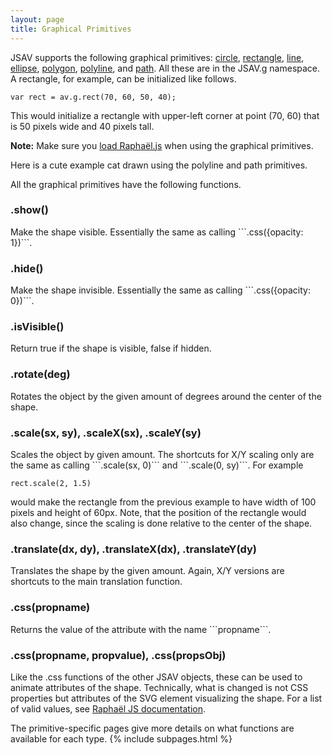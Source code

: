 ```yaml
---
layout: page
title: Graphical Primitives
---
```


JSAV supports the following graphical primitives: [circle](circle/), [rectangle](rectangle/), [line](lines/),
  [ellipse](ellipse/), [polygon](lines/), [polyline](lines/), and [path](path/). All these are in the JSAV.g namespace. A
  rectangle, for example, can be initialized like follows.

    var rect = av.g.rect(70, 60, 50, 40);

This would initialize a rectangle with upper-left corner at point (70, 60) that
  is 50 pixels wide and 40 pixels tall.

**Note:** Make sure you [load Rapha&euml;l.js](../getstarted/) when using the graphical primitives.

Here is a cute example cat drawn using the polyline and path primitives.

<div id="graphPrimExample" class="jsavexample"></div>
<script>
(function() {
  var jsav = new JSAV("graphPrimExample"),
      opts = { "stroke": "saddlebrown", "stroke-width": 5};
  // left ear
  jsav.g.polyline([[145, 43], [153, 12], [165, 30]], opts);
  // right ear
  jsav.g.polyline([[185, 30], [197, 12], [205, 43]], opts);
  // tail
  jsav.g.path("M175 200 A100 100 0 0 0 270 250", opts);
  // and finally, the body and head; first the large circle
  jsav.g.path("M150 100 A70 70 0 1 0 200 100 A40 40 0 1 0 150 100Z", opts);
  jsav.displayInit();
}());
</script>

All the graphical primitives have the following functions.

<h3 class="apimethod">.show()</h3>
Make the shape visible. Essentially the same as calling ```.css({opacity: 1})```.

<h3 class="apimethod">.hide()</h3>
Make the shape invisible. Essentially the same as calling ```.css({opacity: 0})```.

<h3 class="apimethod">.isVisible()</h3>
Return true if the shape is visible, false if hidden.

<h3 class="apimethod">.rotate(deg)</h3>
Rotates the object by the given amount of degrees around the center of the shape.

<h3 class="apimethod">.scale(sx, sy), .scaleX(sx), .scaleY(sy)</h3>
Scales the object by given amount. The shortcuts for X/Y scaling only
  are the same as calling ```.scale(sx, 0)``` and ```.scale(0, sy)```. For example

    rect.scale(2, 1.5)

would make the rectangle from the previous example to have width of 100 pixels and height of 60px. Note, that the position of the rectangle would also change, since the scaling is done relative to the center of the shape.

<h3 class="apimethod">.translate(dx, dy), .translateX(dx), .translateY(dy)</h3>
Translates the shape by the given amount. Again, X/Y versions are shortcuts to
  the main translation function.

<h3 class="apimethod">.css(propname)</h3>
Returns the value of the attribute with the name ```propname```.

<h3 class="apimethod">.css(propname, propvalue), .css(propsObj)</h3>
Like the .css functions of the other JSAV objects, these can be used to animate
  attributes of the shape. Technically, what is changed is not CSS properties but
  attributes of the SVG element visualizing the shape. For a list of valid values,
  see <a href="http://raphaeljs.com/reference.html#Element.attr">Rapha&euml;l JS documentation</a>.


The primitive-specific pages give more details on what functions are available for each type.
  {% include subpages.html %}
